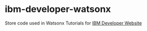 # ibm-developer-watsonx
Store code used in Watsonx Tutorials for [IBM Developer Website](developer.ibm.com)
